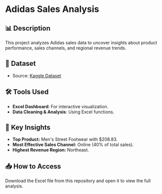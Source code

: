 # Adidas Sales Analysis

## 📊 Description
This project analyzes Adidas sales data to uncover insights about product performance, sales channels, and regional revenue trends.

## 📂 Dataset
- Source: [Kaggle Dataset](https://www.kaggle.com/datasets/heemalichaudhari/adidas-sales-dataset)

## 🛠️ Tools Used
- **Excel Dashboard**: For interactive visualization.
- **Data Cleaning & Analysis**: Using Excel functions.

## 🔑 Key Insights
- **Top Product:** Men's Street Footwear with $208.83.
- **Most Effective Sales Channel:** Online (40% of total sales).
- **Highest Revenue Region:** Northeast.

## 📥 How to Access
Download the Excel file from this repository and open it to view the full analysis.
